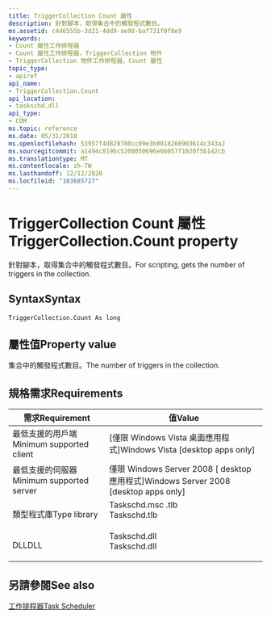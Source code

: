 ```yaml
---
title: TriggerCollection Count 屬性
description: 針對腳本，取得集合中的觸發程式數目。
ms.assetid: c4d6555b-3d21-4dd9-ae98-baf731f0f8e9
keywords:
- Count 屬性工作排程器
- Count 屬性工作排程器，TriggerCollection 物件
- TriggerCollection 物件工作排程器，Count 屬性
topic_type:
- apiref
api_name:
- TriggerCollection.Count
api_location:
- taskschd.dll
api_type:
- COM
ms.topic: reference
ms.date: 05/31/2018
ms.openlocfilehash: 53957f4d829780cc09e3b0818266903614c343a2
ms.sourcegitcommit: a1494c819bc5200050696e66057f1020f5b142cb
ms.translationtype: MT
ms.contentlocale: zh-TW
ms.lasthandoff: 12/12/2020
ms.locfileid: "103685727"
---
```

# <a name="triggercollectioncount-property"></a><span data-ttu-id="65b5b-106">TriggerCollection Count 屬性</span><span class="sxs-lookup"><span data-stu-id="65b5b-106">TriggerCollection.Count property</span></span>

<span data-ttu-id="65b5b-107">針對腳本，取得集合中的觸發程式數目。</span><span class="sxs-lookup"><span data-stu-id="65b5b-107">For scripting, gets the number of triggers in the collection.</span></span>

## <a name="syntax"></a><span data-ttu-id="65b5b-108">Syntax</span><span class="sxs-lookup"><span data-stu-id="65b5b-108">Syntax</span></span>


```VB
TriggerCollection.Count As long
```



## <a name="property-value"></a><span data-ttu-id="65b5b-109">屬性值</span><span class="sxs-lookup"><span data-stu-id="65b5b-109">Property value</span></span>

<span data-ttu-id="65b5b-110">集合中的觸發程式數目。</span><span class="sxs-lookup"><span data-stu-id="65b5b-110">The number of triggers in the collection.</span></span>

## <a name="requirements"></a><span data-ttu-id="65b5b-111">規格需求</span><span class="sxs-lookup"><span data-stu-id="65b5b-111">Requirements</span></span>



| <span data-ttu-id="65b5b-112">需求</span><span class="sxs-lookup"><span data-stu-id="65b5b-112">Requirement</span></span> | <span data-ttu-id="65b5b-113">值</span><span class="sxs-lookup"><span data-stu-id="65b5b-113">Value</span></span> |
|-------------------------------------|-----------------------------------------------------------------------------------------|
| <span data-ttu-id="65b5b-114">最低支援的用戶端</span><span class="sxs-lookup"><span data-stu-id="65b5b-114">Minimum supported client</span></span><br/> | <span data-ttu-id="65b5b-115">\[僅限 Windows Vista 桌面應用程式\]</span><span class="sxs-lookup"><span data-stu-id="65b5b-115">Windows Vista \[desktop apps only\]</span></span><br/>                                          |
| <span data-ttu-id="65b5b-116">最低支援的伺服器</span><span class="sxs-lookup"><span data-stu-id="65b5b-116">Minimum supported server</span></span><br/> | <span data-ttu-id="65b5b-117">僅限 Windows Server 2008 \[ desktop 應用程式\]</span><span class="sxs-lookup"><span data-stu-id="65b5b-117">Windows Server 2008 \[desktop apps only\]</span></span><br/>                                    |
| <span data-ttu-id="65b5b-118">類型程式庫</span><span class="sxs-lookup"><span data-stu-id="65b5b-118">Type library</span></span><br/>             | <dl> <span data-ttu-id="65b5b-119"><dt>Taskschd.msc .tlb</dt></span><span class="sxs-lookup"><span data-stu-id="65b5b-119"><dt>Taskschd.tlb</dt></span></span> </dl> |
| <span data-ttu-id="65b5b-120">DLL</span><span class="sxs-lookup"><span data-stu-id="65b5b-120">DLL</span></span><br/>                      | <dl> <span data-ttu-id="65b5b-121"><dt>Taskschd.dll</dt></span><span class="sxs-lookup"><span data-stu-id="65b5b-121"><dt>Taskschd.dll</dt></span></span> </dl> |



## <a name="see-also"></a><span data-ttu-id="65b5b-122">另請參閱</span><span class="sxs-lookup"><span data-stu-id="65b5b-122">See also</span></span>

<dl> <dt>

[<span data-ttu-id="65b5b-123">工作排程器</span><span class="sxs-lookup"><span data-stu-id="65b5b-123">Task Scheduler</span></span>](task-scheduler-start-page.md)
</dt> </dl>

 

 





